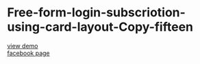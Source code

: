 # Free-form-login-subscriotion-using-card-layout-Copy-fifteen
<a href="http://webi4u.com/web/article/Free-form-login-subscriotion-using-card-layout-Copy-fifteen/page/12">
view demo
</a>
<br/>
<a href="https://www.facebook.com/Webi4u-670245179977567">
  facebook page
  </a>
